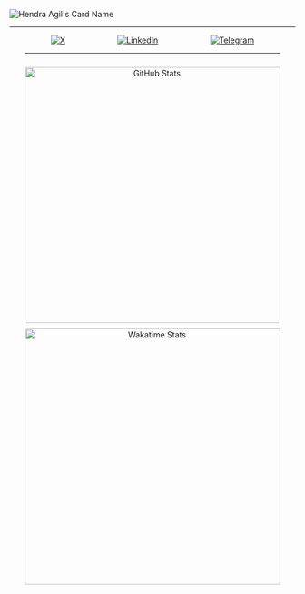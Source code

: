 ![Hendra Agil's Card Name](https://cardivo.vercel.app/api?name=Hendra%20Agil&description=Hi,%20I%27m%20a%20Software%20Engineer.%20Nice%20to%20meet%20you!%20%F0%9F%91%8B&image=https://avatars.githubusercontent.com/u/54741166?v=4&backgroundColor=%230F172A&pattern=brickWall&colorPattern=%23EFF4F6&opacity=0.05&fontColor=%23F9FAFC)

---

<div align="center">
  <div style="display: flex; width: 100%; justify-content: center; align-items: center;">
    <div style="display: flex; flex-direction: column; margin: 0 5px;">
      <div style="display: flex; justify-content: space-around;">
        <a href="https://x.com/hendraaagil" target="_blank">
          <img src="https://img.shields.io/badge/X-%23000000.svg?style=for-the-badge&logo=X&logoColor=white" alt="X" />
        </a>
        <a href="https://linkedin.com/in/hendraaagil" target="_blank">
          <img src="https://img.shields.io/badge/linkedin-%230077B5.svg?style=for-the-badge&logo=linkedin&logoColor=white" alt="LinkedIn" />
        </a>
        <a href="https://t.me/hendraaagil" target="_blank">
          <img src="https://img.shields.io/badge/Telegram-2CA5E0?style=for-the-badge&logo=telegram&logoColor=white" alt="Telegram" />
        </a>
      </div>
      <hr />
      <img src="https://github-readme-stats.vercel.app/api?username=hendraaagil&theme=react&show_icons=true&custom_title=Hendra%20Agil%27s%20GitHub%20Stats" width="450" alt="GitHub Stats" style="margin-top: 10px;" />
      <img src="https://github-readme-stats.vercel.app/api/wakatime?username=hendraaagil&theme=react&layout=compact&range=last_7_days&langs_count=10&custom_title=Hendra%20Agil%27s%20Wakatime%20Stats" width="450" alt="Wakatime Stats" style="margin-top: 10px;" />
    </div>
  </div>
</div>
